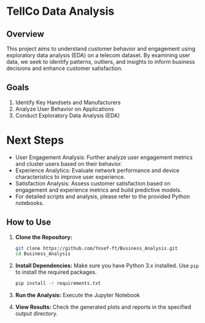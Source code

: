 # TellCo Data Analysis
## Overview
This project aims to understand customer behavior and engagement using exploratory data analysis (EDA) on a telecom dataset. By examining user data, we seek to identify patterns, outliers, and insights to inform business decisions and enhance customer satisfaction.

## Goals
1. Identify Key Handsets and Manufacturers
2. Analyze User Behavior on Applications
3. Conduct Exploratory Data Analysis (EDA)


# Next Steps
* User Engagement Analysis: Further analyze user engagement metrics and cluster users based on their behavior.
* Experience Analytics: Evaluate network performance and device characteristics to improve user experience.
* Satisfaction Analysis: Assess customer satisfaction based on engagement and experience metrics and build predictive models.
* For detailed scripts and analysis, please refer to the provided Python notebooks.

## How to Use

1. **Clone the Repository:**
   ```bash
   git clone https://github.com/Yosef-ft/Business_Analysis.git
   cd Business_Analysis
   ```

2. **Install Dependencies:**
   Make sure you have Python 3.x installed. Use `pip` to install the required packages.
   ```bash
   pip install -r requirements.txt
   ```

3. **Run the Analysis:**
   Execute the Jupyter Notebook
   

4. **View Results:**
   Check the generated plots and reports in the specified output directory.
